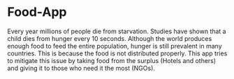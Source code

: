 # Food-App


Every year millions of people die from starvation. Studies have shown that a child dies from hunger every 10 seconds.
Although the world produces enough food to feed the entire population, hunger is still prevalent in many countries. This is because the food is not distributed properly. This app tries to mitigate this issue by taking food from the surplus (Hotels and others) and giving it to those who need it the most (NGOs).
